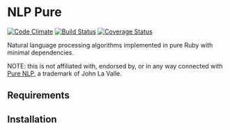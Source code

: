 # NLP Pure

[![Code Climate](https://codeclimate.com/github/parhamr/nlp-pure.png)](https://codeclimate.com/github/parhamr/nlp-pure) 
[![Build Status](https://travis-ci.org/parhamr/nlp-pure.svg?branch=master)](https://travis-ci.org/parhamr/nlp-pure) 
[![Coverage Status](https://coveralls.io/repos/parhamr/nlp-pure/badge.png?branch=master)](https://coveralls.io/r/parhamr/nlp-pure) 

Natural language processing algorithms implemented in pure Ruby with minimal dependencies.

NOTE: this is not affiliated with, endorsed by, or in any way connected with [Pure NLP](http://purenlp.com/), a trademark of John La Valle.

## Requirements



## Installation


